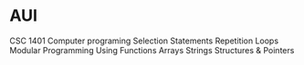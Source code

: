 # AUI
CSC 1401 Computer programing 
    Selection Statements
    Repetition Loops
    Modular Programming Using Functions
    Arrays
    Strings
    Structures & Pointers
    
